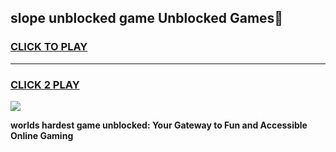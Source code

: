 
## slope unblocked game Unblocked Games👋
<h3>
<a href="https://premium.freeplayer.one?title=slope_unblocked_game&ref=16F">CLICK TO PLAY</a></h3>
<hr>

<h3>
<a href="https://premium.freeplayer.one?title=slope_unblocked_game&ref=16F">CLICK 2 PLAY</a>
  
</h3>

<a href="https://premium.freeplayer.one?title=slope_unblocked_game&ref=16F/"><img src="https://clearcache.store/games.png"></a>


**worlds hardest game unblocked: Your Gateway to Fun and Accessible Online Gaming**
